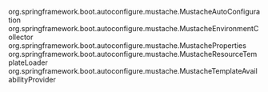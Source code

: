 org.springframework.boot.autoconfigure.mustache.MustacheAutoConfiguration
org.springframework.boot.autoconfigure.mustache.MustacheEnvironmentCollector
org.springframework.boot.autoconfigure.mustache.MustacheProperties
org.springframework.boot.autoconfigure.mustache.MustacheResourceTemplateLoader
org.springframework.boot.autoconfigure.mustache.MustacheTemplateAvailabilityProvider